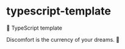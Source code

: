 # typescript-template

🐢 TypeScript template

<!-- INSPIRATIONAL_QUOTE_START -->
Discomfort is the currency of your dreams.
🦄
<!-- INSPIRATIONAL_QUOTE_END -->
